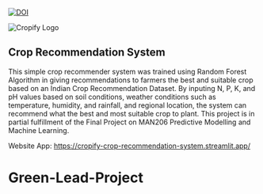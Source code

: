 [![DOI](https://zenodo.org/badge/636972288.svg)](https://zenodo.org/badge/latestdoi/636972288)

<img src="https://github.com/omaresguerra/Cropify-Crop-Recommendation-System/blob/3ec9e47f649fd52b844733f2d9dee81b77b5893b/logo_cropify.png" alt="Cropify Logo">

## Crop Recommendation System
This simple crop recommender system was trained using Random Forest Algorithm in giving recommendations to farmers the best and suitable crop based on an Indian Crop Recommendation Dataset. 
By inputing N, P, K, and pH values based on soil conditions, weather conditions such as temperature, humidity, and rainfall, and regional location, the system can recommend what the best and most suitable crop to plant.
This project is in partial fulfillment of the Final Project on MAN206 Predictive Modelling and Machine Learning.

Website App: https://cropify-crop-recommendation-system.streamlit.app/

# Green-Lead-Project
